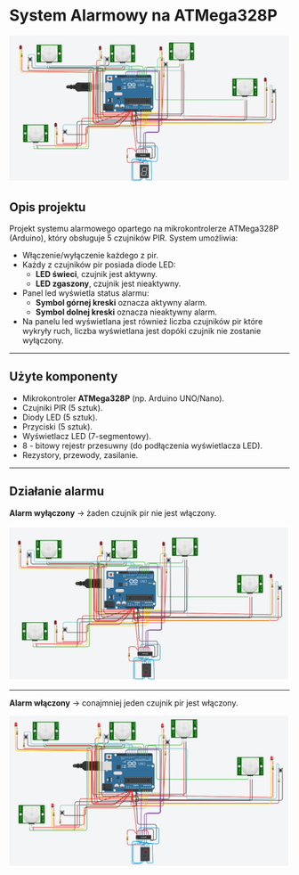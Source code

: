 # System Alarmowy na ATMega328P
![Schemat połączeń](images/schemat.png)


## Opis projektu

Projekt systemu alarmowego opartego na mikrokontrolerze ATMega328P (Arduino), który obsługuje 5 czujników PIR. System umożliwia:

- Włączenie/wyłączenie każdego z pir.
- Każdy z czujników pir posiada diode LED:  
  - **LED świeci**, czujnik jest aktywny.  
  - **LED zgaszony**, czujnik  jest nieaktywny.
- Panel led wyświetla status alarmu:  
  - **Symbol górnej kreski** oznacza aktywny alarm.  
  - **Symbol dolnej kreski** oznacza nieaktywny alarm.
- Na panelu led wyświetlana jest również liczba czujników pir które wykryły ruch, liczba wyświetlana jest dopóki czujnik nie zostanie wyłączony.

---
## Użyte komponenty

- Mikrokontroler **ATMega328P** (np. Arduino UNO/Nano).
- Czujniki PIR (5 sztuk).
- Diody LED (5 sztuk).
- Przyciski (5 sztuk).
- Wyświetlacz LED (7-segmentowy).
- 8 - bitowy rejestr przesuwny (do podłączenia wyświetlacza LED).
- Rezystory, przewody, zasilanie.
---
## Działanie alarmu
**Alarm wyłączony** -> żaden czujnik pir nie jest włączony.

![Schemat połączeń](images/wyłączony.png)

---
**Alarm włączony** -> conajmniej jeden czujnik pir jest włączony.

![Schemat połączeń](images/włączony.png)


